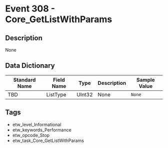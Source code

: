 # Event 308 - Core_GetListWithParams

## Description
None

## Data Dictionary
|Standard Name|Field Name|Type|Description|Sample Value|
|---|---|---|---|---|
|TBD|ListType|UInt32|None|`None`|

## Tags
* etw_level_Informational
* etw_keywords_Performance
* etw_opcode_Stop
* etw_task_Core_GetListWithParams